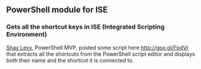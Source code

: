 ## PowerShell module for ISE
### Gets all the shortcut keys in ISE (Integrated Scripting Environment)

[Shay Levy](http://blogs.microsoft.co.il/blogs/scriptfanatic/), PowerShell MVP, posted some script here http://goo.gl/FpdVr that extracts all the shortcuts from the PowerShell script editor and displays both their name and the shortcut it is connected to.
